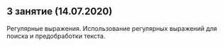 ## 3 занятие (14.07.2020)
Регулярные выражения. Использование регулярных выражений для поиска и предобработки текста.

